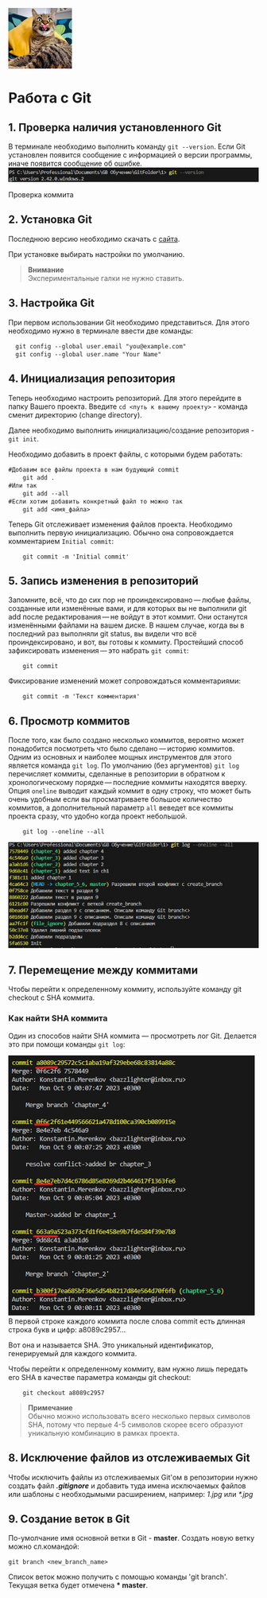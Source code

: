 ![logo](GitCat.jpg)
# Работа с Git

## 1. Проверка наличия установленного Git
В терминале необходимо выполнить команду `git --version`.
Если Git установлен появится сообщение с информацией о версии программы, иначе появится сообщение об ошибке.
![logo](Instr1.jpg)

Проверка коммита

## 2. Установка Git
Последнюю версию необходимо скачать с [сайта](https://git-scm.com/downloads).

При установке выбирать настройки по умолчанию.

> **Внимание**<br>
Экспериментальные галки не нужно ставить.

## 3. Настройка Git
При первом использовании Git необходимо представиться. Для этого необходимо нужно в терминале ввести две команды:
```
  git config --global user.email "you@example.com"
  git config --global user.name "Your Name"
```
## 4. Инициализация репозитория
Теперь необходимо настроить репозиторий. Для этого перейдите в папку Вашего проекта. Введите `cd <путь к вашему проекту>` - команда сменит директорию (change directory).

Далее необходимо выполнить инициализацию/создание репозитория - `git init`.

Необходимо добавить в проект файлы, с которыми будем работать:
```
#Добавим все файлы проекта в нам будующий commit
    git add .
#Или так
    git add --all
#Если хотим добавить конкретный файл то можно так
    git add <имя_файла> 
```

Теперь Git отслеживает изменения файлов проекта. Необходимо выполнить первую инициализацию. Обычно она сопровождается комментарием `Initial commit`:

```
    git commit -m 'Initial commit'
```

## 5. Запись изменения в репозиторий
Запомните, всё, что до сих пор не проиндексировано — любые файлы, созданные или изменённые вами, и для которых вы не выполнили git add после редактирования — не войдут в этот коммит. Они останутся изменёнными файлами на вашем диске. В нашем случае, когда вы в последний раз выполняли git status, вы видели что всё проиндексировано, и вот, вы готовы к коммиту. 
Простейший способ зафиксировать изменения — это набрать `git commit`:
```
    git commit
```
Фиксирование изменений может сопровождаться комментариями:
```
    git commit -m 'Текст комментария'
```

## 6. Просмотр коммитов
После того, как было создано несколько коммитов, вероятно может понадобится посмотреть что было сделано — историю коммитов. Одним из основных и наиболее мощных инструментов для этого является команда `git log`.
По умолчанию (без аргументов) `git log` перечисляет коммиты, сделанные в репозитории в обратном к хронологическому порядке — последние коммиты находятся вверху.
Опция `oneline` выводит каждый коммит в одну строку, что может быть очень удобным если вы просматриваете большое количество коммитов, а дополнительный параметр `all` веведет все коммиты проекта сразу, что удобно когда проект небольшой. 
```
    git log --oneline --all
```
![chap6](Instr6.jpg)

## 7. Перемещение между коммитами
Чтобы перейти к определенному коммиту, используйте  команду git checkout c SHA коммита.

### Как найти SHA коммита
Один из способов найти SHA коммита — просмотреть лог Git. Делается это при помощи команды `git log`:

![chap7](Instr7.jpg)
В первой строке каждого коммита после слова commit есть длинная строка букв и цифр: a8089c2957…

Вот она и называется SHA. Это уникальный идентификатор, генерируемый для каждого коммита.

Чтобы перейти к определенному коммиту, вам нужно лишь передать его SHA в качестве параметра команды git checkout:
```
    git checkout a8089c2957
```
> **Примечание**<br>
 Обычно можно использовать всего несколько первых символов SHA, потому что первые 4-5 символов скорее всего образуют уникальную комбинацию в рамках проекта.

## 8. Исключение файлов из отслеживаемых Git
Чтобы исключить файлы из отслеживаемых Git'ом в репозитории нужно создать файл *__.gitignore__* и добавить туда имена исключаемых файлов или шаблоны с необходымыми расширением, например: *1.jpg* или _\*.jpg_ 

## 9. Создание веток в Git
По-умолчание имя основной ветки в Git - **master**.
Cоздать новую ветку можно сл.командой:
```
git branch <new_branch_name>
```
Список веток можно получить с помощью команды 'git branch'.
Текущая ветка будет отмечена **\* master**.
